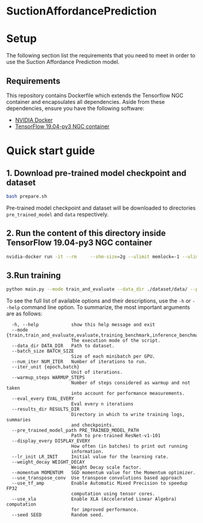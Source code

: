 # SuctionAffordancePrediction

# Setup

The following section list the requirements that you need to meet in order to use the Suction Affordance Prediction model.

## Requirements
This repository contains Dockerfile which extends the Tensorflow NGC container and encapsulates all dependencies.  Aside from these dependencies, ensure you have the following software:

* [NVIDIA Docker](https://github.com/NVIDIA/nvidia-docker)
* [TensorFlow 19.04-py3 NGC container](https://ngc.nvidia.com/catalog/containers/nvidia:tensorflow)

# Quick start guide

## 1. Download pre-trained model checkpoint and dataset
```bash
bash prepare.sh
```

Pre-trained model checkpoint and dataset will be downloaded to directories `pre_trained_model` and `data` respectively.


## 2. Run the content of this directory inside TensorFlow 19.04-py3 NGC container

```bash
nvidia-docker run -it --rm     --shm-size=2g --ulimit memlock=-1 --ulimit stack=67108864  -v `pwd`:/work   nvcr.io/nvidia/tensorflow:19.04-py3
```

## 3.Run training 

```bash
python main.py --mode train_and_evaluate --data_dir ./dataset/data/ --pre_trained_model_path ./pre_trained_model/resnet_v1_101.ckpt --num_iter 10--iter_unit epoch --results_dir /results --batch_size 8
```
To see the full list of available options and their descriptions, use the `-h` or `--help` command line option. To summarize, the most important arguments are as follows:

```
  -h, --help            show this help message and exit
  --mode {train,train_and_evaluate,evaluate,training_benchmark,inference_benchmark}
                        The execution mode of the script.
  --data_dir DATA_DIR   Path to dataset.
  --batch_size BATCH_SIZE
                        Size of each minibatch per GPU.
  --num_iter NUM_ITER   Number of iterations to run.
  --iter_unit {epoch,batch}
                        Unit of iterations.
  --warmup_steps WARMUP_STEPS
                        Number of steps considered as warmup and not taken
                        into account for performance measurements.
  --eval_every EVAL_EVERY
                        Eval every n iterations
  --results_dir RESULTS_DIR
                        Directory in which to write training logs, summaries
                        and checkpoints.
  --pre_trained_model_path PRE_TRAINED_MODEL_PATH
                        Path to pre-trained ResNet-v1-101
  --display_every DISPLAY_EVERY
                        How often (in batches) to print out running
                        information.
  --lr_init LR_INIT     Initial value for the learning rate.
  --weight_decay WEIGHT_DECAY
                        Weight Decay scale factor.
  --momentum MOMENTUM   SGD momentum value for the Momentum optimizer.
  --use_transpose_conv  Use transpose convolutions based approach
  --use_tf_amp          Enable Automatic Mixed Precision to speedup FP32
                        computation using tensor cores.
  --use_xla             Enable XLA (Accelerated Linear Algebra) computation
                        for improved performance.
  --seed SEED           Random seed.
```